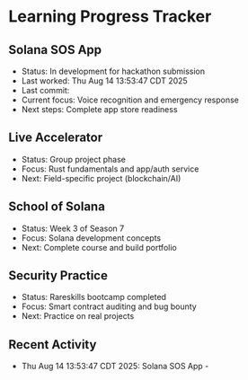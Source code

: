 # Learning Progress Tracker

## Solana SOS App
- Status: In development for hackathon submission
- Last worked: Thu Aug 14 13:53:47 CDT 2025
- Last commit: 
- Current focus: Voice recognition and emergency response
- Next steps: Complete app store readiness

## Live Accelerator
- Status: Group project phase
- Focus: Rust fundamentals and app/auth service
- Next: Field-specific project (blockchain/AI)

## School of Solana
- Status: Week 3 of Season 7
- Focus: Solana development concepts
- Next: Complete course and build portfolio

## Security Practice
- Status: Rareskills bootcamp completed
- Focus: Smart contract auditing and bug bounty
- Next: Practice on real projects

## Recent Activity
- Thu Aug 14 13:53:47 CDT 2025: Solana SOS App - 
